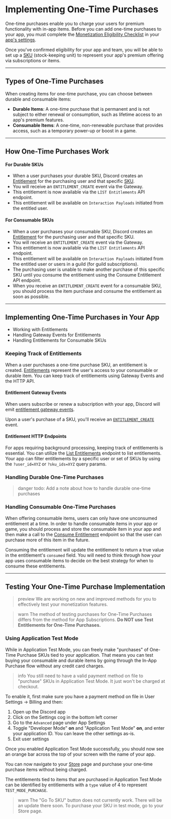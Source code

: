 # Implementing One-Time Purchases

One-time purchases enable you to charge your users for premium functionality with in-app items. Before you can add one-time purchases to your app, you must complete the [Monetization Eligibility Checklist](#DOCS_MONETIZATION_OVERVIEW/eligibility-checklist) in your [app's settings](https://discord.com/developers/applications).

Once you've confirmed eligibility for your app and team, you will be able to set up a [SKU](#DOCS_RESOURCES_SKU) (stock-keeping unit) to represent your app's premium offering via subscriptions or items.

---

## Types of One-Time Purchases

When creating items for one-time purchase, you can choose between durable and consumable items:

- **Durable Items**: A one-time purchase that is permanent and is not subject to either renewal or consumption, such as lifetime access to an app's premium features.
- **Consumable Items**: A one-time, non-renewable purchase that provides access, such as a temporary power-up or boost in a game.

---

## How One-Time Purchases Work

#### For Durable SKUs
- When a user purchases your durable SKU, Discord creates an [Entitlement](#DOCS_RESOURCES_ENTITLEMENT) for the purchasing user and that specific [SKU](#DOCS_RESOURCES_SKU). 
- You will receive an `ENTITLEMENT_CREATE` event via the Gateway.
- This entitlement is now available via the `LIST Entitlements` API endpoint.
- This entitlement will be available on `Interaction Payloads` initiated from the entitled user.

#### For Consumable SKUs
- When a user purchases your consumable SKU, Discord creates an [Entitlement](#DOCS_RESOURCES_ENTITLEMENT) for the purchasing user and that specific SKU. 
- You will receive an `ENTITLEMENT_CREATE` event via the Gateway.
- This entitlement is now available via the `LIST Entitlements` API endpoint.
- This entitlement will be available on `Interaction Payloads` initiated from the entitled user or users in a guild (for guild subscriptions).
- The purchasing user is unable to make another purchase of this specific SKU until you consume the entitlement using the Consume Entitlement API endpoint.
- When you receive an `ENTITLEMENT_CREATE` event for a consumable SKU, you should process the item purchase and consume the entitlement as soon as possible.

---

## Implementing One-Time Purchases in Your App

- Working with Entitlements
- Handling Gateway Events for Entitlements
- Handling Entitlements for Consumable SKUs

### Keeping Track of Entitlements

When a user purchases a one-time purchase SKU, an entitlement is created. [Entitlements](#DOCS_RESOURCES_ENTITLEMENT) represent the user's access to your consumable or durable item. You can keep track of entitlements using  Gateway Events and the HTTP API.

#### Entitlement Gateway Events

When users subscribe or renew a subscription with your app, Discord will emit [entitlement gateway events](#DOCS_RESOURCES_ENTITLEMENT/gateway-events).

Upon a user's purchase of a SKU, you'll receive an [`ENTITLEMENT_CREATE`](#DOCS_RESOURCES_ENTITLEMENT/new-entitlement) event.

#### Entitlement HTTP Endpoints

For apps requiring background processing, keeping track of entitlements is essential. You can utilize the [List Entitlements](#DOCS_RESOURCES_ENTITLEMENT/list-entitlements) endpoint to list entitlements. Your app can filter entitlements by a specific user or set of SKUs by using the `?user_id=XYZ` or `?sku_ids=XYZ` query params.

### Handling Durable One-Time Purchases
> danger
> todo: Add a note about how to handle durable one-time purchases

### Handling Consumable One-Time Purchases

When offering consumable items, users can only have one unconsumed entitlement at a time. In order to handle consumable items in your app or game, you should process and store the consumable item in your app and then make a call to the [Consume Entitlement](#DOCS_RESOURCES_ENTITLEMENT/consume-an-entitlement) endpoint so that the user can purchase more of this item in the future.

Consuming the entitlement will update the entitlement to return a true value in the entitlement's `consumed` field. You will need to think through how your app uses consumable items to decide on the best strategy for when to consume these entitlements.

---

## Testing Your One-Time Purchase Implementation

> preview
> We are working on new and improved methods for you to effectively test your monetization features.

> warn
> The method of testing purchases for One-Time Purchases differs from the method for App Subscriptions. **Do NOT use Test Entitlements for One-Time Purchases.**

### Using Application Test Mode

While in Application Test Mode, you can freely make "purchases" of One-Time Purchase SKUs tied to your application. That means you can test buying your consumable and durable items by going through the In-App Purchase flow without any credit card charges.

> info
> You still need to have a valid payment method on file to "purchase" SKUs in Application Test Mode. It just won't be charged at checkout.

To enable it, first make sure you have a payment method on file in User Settings -> Billing and then:

1. Open up the Discord app
2. Click on the Settings cog in the bottom left corner
3. Go to the `Advanced` page under App Settings
4. Toggle "Developer Mode" **on** and "Application Test Mode" **on**, and enter your application ID. You can leave the other settings as-is.
5. Exit user settings

Once you enabled Application Test Mode successfully, you should now see an orange bar across the top of your screen with the name of your app.

You can now navigate to your [Store](#DOCS_MONETIZATION_MANAGING_YOUR_STORE) page and purchase your one-time purchase items without being charged.

The entitlements tied to items that are purchased in Application Test Mode can be identified by entitlements with a `type` value of 4 to represent `TEST_MODE_PURCHASE`.

> warn
> The "Go To SKU" button does not currently work. There will be an update there soon. To purchase your SKU in test mode, go to your Store page.

